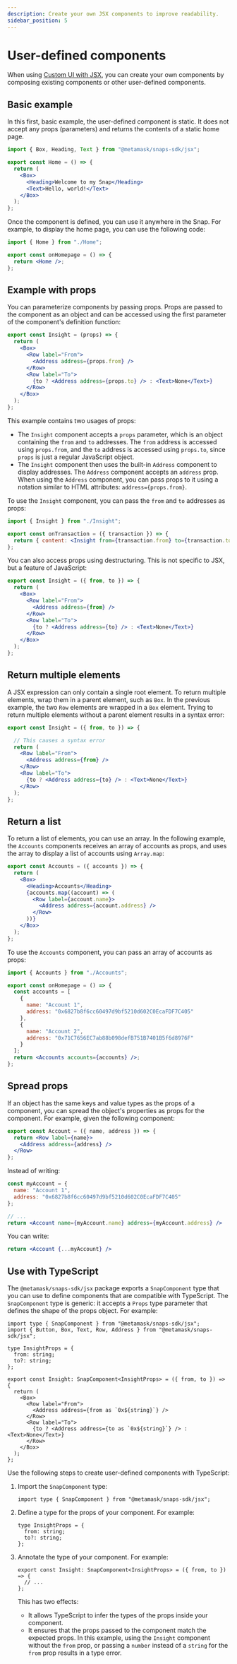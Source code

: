 ```yaml
---
description: Create your own JSX components to improve readability.
sidebar_position: 5
---
```


# User-defined components

When using [Custom UI with JSX](index.md), you can create your own components by composing
existing components or other user-defined components.

## Basic example

In this first, basic example, the user-defined component is static.
It does not accept any props (parameters) and returns the contents of a static home page.

```jsx title="Home.jsx"
import { Box, Heading, Text } from "@metamask/snaps-sdk/jsx";

export const Home = () => {
  return (
    <Box>
      <Heading>Welcome to my Snap</Heading>
      <Text>Hello, world!</Text>
    </Box>
  );
};
```

Once the component is defined, you can use it anywhere in the Snap.
For example, to display the home page, you can use the following code:

```jsx title="index.jsx"
import { Home } from "./Home";

export const onHomepage = () => {
  return <Home />;
};
```

## Example with props

You can parameterize components by passing props.
Props are passed to the component as an object and can be accessed using the first parameter of the
component's definition function:

```jsx title="Insight.jsx"
export const Insight = (props) => {
  return (
    <Box>
      <Row label="From">
        <Address address={props.from} />
      </Row>
      <Row label="To">
        {to ? <Address address={props.to} /> : <Text>None</Text>}
      </Row>
    </Box>
  );
};
```

This example contains two usages of props:

- The `Insight` component accepts a `props` parameter, which is an object containing the `from` and
  `to` addresses.
  The `from` address is accessed using `props.from`, and the `to` address is accessed using
  `props.to`, since `props` is just a regular JavaScript object.
- The `Insight` component then uses the built-in `Address` component to display addresses.
  The `Address` component accepts an `address` prop.
  When using the `Address` component, you can pass props to it using a notation similar to HTML
  attributes: `address={props.from}`.

To use the `Insight` component, you can pass the `from` and `to` addresses as props:

```jsx title="index.jsx"
import { Insight } from "./Insight";

export const onTransaction = ({ transaction }) => {
  return { content: <Insight from={transaction.from} to={transaction.to} /> };
};
```

You can also access props using destructuring.
This is not specific to JSX, but a feature of JavaScript:

```jsx title="Insight.jsx"
export const Insight = ({ from, to }) => {
  return (
    <Box>
      <Row label="From">
        <Address address={from} />
      </Row>
      <Row label="To">
        {to ? <Address address={to} /> : <Text>None</Text>}
      </Row>
    </Box>
  );
};
```

## Return multiple elements

A JSX expression can only contain a single root element.
To return multiple elements, wrap them in a parent element, such as `Box`.
In the previous example, the two `Row` elements are wrapped in a `Box` element.
Trying to return multiple elements without a parent element results in a syntax error:

```jsx title="WRONG-Insight.jsx"
export const Insight = ({ from, to }) => {

  // This causes a syntax error
  return (
    <Row label="From">
      <Address address={from} />
    </Row>
    <Row label="To">
      {to ? <Address address={to} /> : <Text>None</Text>}
    </Row>
  );
};
```

## Return a list

To return a list of elements, you can use an array.
In the following example, the `Accounts` components receives an array of accounts as props, and uses
the array to display a list of accounts using `Array.map`:

```jsx title="Accounts.jsx"
export const Accounts = ({ accounts }) => {
  return (
    <Box>
      <Heading>Accounts</Heading>
      {accounts.map((account) => (
        <Row label={account.name}>
          <Address address={account.address} />
        </Row>
      ))}
    </Box>
  );
};
```

To use the `Accounts` component, you can pass an array of accounts as props:

```jsx title="index.jsx"
import { Accounts } from "./Accounts";

export const onHomepage = () => {
  const accounts = [
    {
      name: "Account 1",
      address: "0x6827b8f6cc60497d9bf5210d602C0EcaFDF7C405"
    },
    {
      name: "Account 2",
      address: "0x71C7656EC7ab88b098defB751B7401B5f6d8976F"
    }
  ];
  return <Accounts accounts={accounts} />;
};
```

## Spread props

If an object has the same keys and value types as the props of a component, you can spread the
object's properties as props for the component.
For example, given the following component:

```jsx title="Account.jsx"
export const Account = ({ name, address }) => {
  return <Row label={name}>
    <Address address={address} />
  </Row>
};
```

Instead of writing:

```jsx title="index.jsx"
const myAccount = {
  name: "Account 1",
  address: "0x6827b8f6cc60497d9bf5210d602C0EcaFDF7C405"
};

// ...
return <Account name={myAccount.name} address={myAccount.address} />
```

You can write:

```jsx
return <Account {...myAccount} />
```

## Use with TypeScript

The `@metamask/snaps-sdk/jsx` package exports a `SnapComponent` type that you can use to define
components that are compatible with TypeScript.
The `SnapComponent` type is generic: it accepts a `Props` type parameter that defines the shape of
the props object.
For example:

```tsx title="Insight.tsx"
import type { SnapComponent } from "@metamask/snaps-sdk/jsx";
import { Button, Box, Text, Row, Address } from "@metamask/snaps-sdk/jsx";

type InsightProps = {
  from: string;
  to?: string;
};

export const Insight: SnapComponent<InsightProps> = ({ from, to }) => {
  return (
    <Box>
      <Row label="From">
        <Address address={from as `0x${string}`} />
      </Row>
      <Row label="To">
        {to ? <Address address={to as `0x${string}`} /> : <Text>None</Text>}
      </Row>
    </Box>
  );
};
```

Use the following steps to create user-defined components with TypeScript:

1. Import the `SnapComponent` type:

   ```tsx
   import type { SnapComponent } from "@metamask/snaps-sdk/jsx";
   ```

2. Define a type for the props of your component.
   For example:

   ```tsx
   type InsightProps = {
     from: string;
     to?: string;
   };
   ```

3. Annotate the type of your component.
   For example:

   ```tsx
   export const Insight: SnapComponent<InsightProps> = ({ from, to }) => {
     // ...
   };
   ```

   This has two effects:
   
   - It allows TypeScript to infer the types of the props inside your component.
   - It ensures that the props passed to the component match the expected props.
     In this example, using the `Insight` component without the `from` prop, or passing a `number`
     instead of a `string` for the `from` prop results in a type error.
